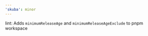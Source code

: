 ```yaml
---
'skuba': minor
---
```


lint: Adds `minimumReleaseAge` and `minimumReleaseAgeExclude` to pnpm workspace
